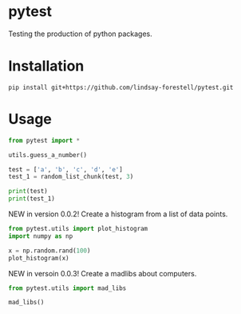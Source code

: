# pytest
Testing the production of python packages.

# Installation

    pip install git+https://github.com/lindsay-forestell/pytest.git

# Usage

```py
from pytest import *

utils.guess_a_number()

test = ['a', 'b', 'c', 'd', 'e']
test_1 = random_list_chunk(test, 3)

print(test)
print(test_1)
```

NEW in version 0.0.2! Create a histogram from a list of data points. 

```py
from pytest.utils import plot_histogram
import numpy as np

x = np.random.rand(100)
plot_histogram(x)
```

NEW in versoin 0.0.3! Create a madlibs about computers. 
```py
from pytest.utils import mad_libs

mad_libs()
```
